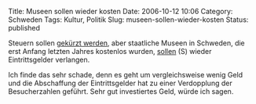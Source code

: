 Title: Museen sollen wieder kosten
Date: 2006-10-12 10:06
Category: Schweden
Tags: Kultur, Politik
Slug: museen-sollen-wieder-kosten
Status: published

Steuern sollen [gekürzt
werden](http://www.fiket.de/2006/10/07/reinfeldts-regierungserklaerung/),
aber staatliche Museen in Schweden, die erst Anfang letzten Jahres
kostenlos wurden,
[sollen](http://www.sr.se/cgi-bin/P1/program/artikel.asp?ProgramID=478&nyheter=1&Artikel=967273)
(S) wieder Eintrittsgelder verlangen.

Ich finde das sehr schade, denn es geht um vergleichsweise wenig Geld
und die Abschaffung der Eintrittsgelder hat zu einer Verdopplung der
Besucherzahlen geführt. Sehr gut investiertes Geld, würde ich sagen.

